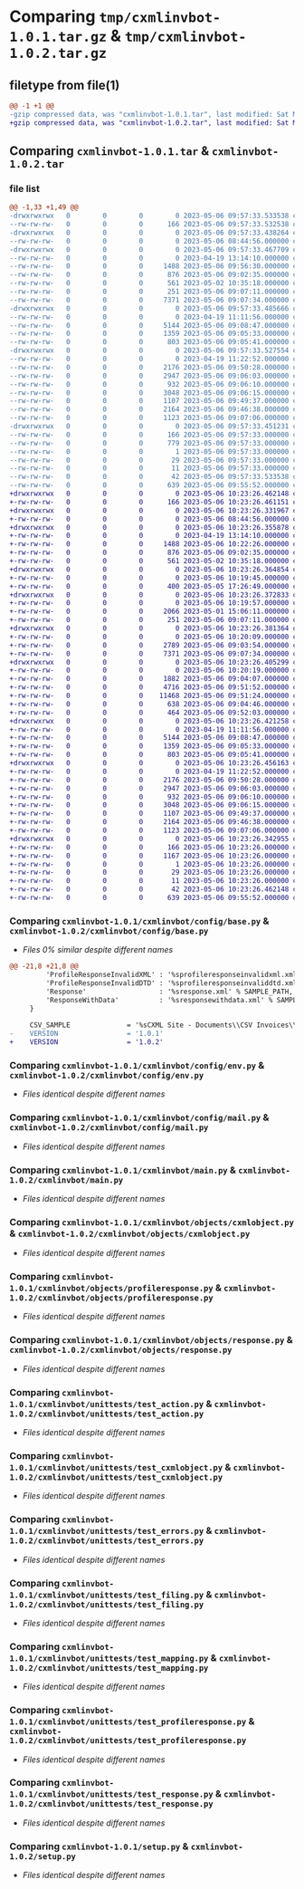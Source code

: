 # Comparing `tmp/cxmlinvbot-1.0.1.tar.gz` & `tmp/cxmlinvbot-1.0.2.tar.gz`

## filetype from file(1)

```diff
@@ -1 +1 @@
-gzip compressed data, was "cxmlinvbot-1.0.1.tar", last modified: Sat May  6 09:57:33 2023, max compression
+gzip compressed data, was "cxmlinvbot-1.0.2.tar", last modified: Sat May  6 10:23:26 2023, max compression
```

## Comparing `cxmlinvbot-1.0.1.tar` & `cxmlinvbot-1.0.2.tar`

### file list

```diff
@@ -1,33 +1,49 @@
-drwxrwxrwx   0        0        0        0 2023-05-06 09:57:33.533538 cxmlinvbot-1.0.1/
--rw-rw-rw-   0        0        0      166 2023-05-06 09:57:33.532538 cxmlinvbot-1.0.1/PKG-INFO
-drwxrwxrwx   0        0        0        0 2023-05-06 09:57:33.438264 cxmlinvbot-1.0.1/cxmlinvbot/
--rw-rw-rw-   0        0        0        0 2023-05-06 08:44:56.000000 cxmlinvbot-1.0.1/cxmlinvbot/__init__.py
-drwxrwxrwx   0        0        0        0 2023-05-06 09:57:33.467709 cxmlinvbot-1.0.1/cxmlinvbot/config/
--rw-rw-rw-   0        0        0        0 2023-04-19 13:14:10.000000 cxmlinvbot-1.0.1/cxmlinvbot/config/__init__.py
--rw-rw-rw-   0        0        0     1488 2023-05-06 09:56:30.000000 cxmlinvbot-1.0.1/cxmlinvbot/config/base.py
--rw-rw-rw-   0        0        0      876 2023-05-06 09:02:35.000000 cxmlinvbot-1.0.1/cxmlinvbot/config/env.py
--rw-rw-rw-   0        0        0      561 2023-05-02 10:35:18.000000 cxmlinvbot-1.0.1/cxmlinvbot/config/mail.py
--rw-rw-rw-   0        0        0      251 2023-05-06 09:07:11.000000 cxmlinvbot-1.0.1/cxmlinvbot/kill.py
--rw-rw-rw-   0        0        0     7371 2023-05-06 09:07:34.000000 cxmlinvbot-1.0.1/cxmlinvbot/main.py
-drwxrwxrwx   0        0        0        0 2023-05-06 09:57:33.485666 cxmlinvbot-1.0.1/cxmlinvbot/objects/
--rw-rw-rw-   0        0        0        0 2023-04-19 11:11:56.000000 cxmlinvbot-1.0.1/cxmlinvbot/objects/__init__.py
--rw-rw-rw-   0        0        0     5144 2023-05-06 09:08:47.000000 cxmlinvbot-1.0.1/cxmlinvbot/objects/cxmlobject.py
--rw-rw-rw-   0        0        0     1359 2023-05-06 09:05:33.000000 cxmlinvbot-1.0.1/cxmlinvbot/objects/profileresponse.py
--rw-rw-rw-   0        0        0      803 2023-05-06 09:05:41.000000 cxmlinvbot-1.0.1/cxmlinvbot/objects/response.py
-drwxrwxrwx   0        0        0        0 2023-05-06 09:57:33.527554 cxmlinvbot-1.0.1/cxmlinvbot/unittests/
--rw-rw-rw-   0        0        0        0 2023-04-19 11:22:52.000000 cxmlinvbot-1.0.1/cxmlinvbot/unittests/__init__.py
--rw-rw-rw-   0        0        0     2176 2023-05-06 09:50:28.000000 cxmlinvbot-1.0.1/cxmlinvbot/unittests/test_action.py
--rw-rw-rw-   0        0        0     2947 2023-05-06 09:06:03.000000 cxmlinvbot-1.0.1/cxmlinvbot/unittests/test_cxmlobject.py
--rw-rw-rw-   0        0        0      932 2023-05-06 09:06:10.000000 cxmlinvbot-1.0.1/cxmlinvbot/unittests/test_errors.py
--rw-rw-rw-   0        0        0     3048 2023-05-06 09:06:15.000000 cxmlinvbot-1.0.1/cxmlinvbot/unittests/test_filing.py
--rw-rw-rw-   0        0        0     1107 2023-05-06 09:49:37.000000 cxmlinvbot-1.0.1/cxmlinvbot/unittests/test_mapping.py
--rw-rw-rw-   0        0        0     2164 2023-05-06 09:46:38.000000 cxmlinvbot-1.0.1/cxmlinvbot/unittests/test_profileresponse.py
--rw-rw-rw-   0        0        0     1123 2023-05-06 09:07:06.000000 cxmlinvbot-1.0.1/cxmlinvbot/unittests/test_response.py
-drwxrwxrwx   0        0        0        0 2023-05-06 09:57:33.451231 cxmlinvbot-1.0.1/cxmlinvbot.egg-info/
--rw-rw-rw-   0        0        0      166 2023-05-06 09:57:33.000000 cxmlinvbot-1.0.1/cxmlinvbot.egg-info/PKG-INFO
--rw-rw-rw-   0        0        0      779 2023-05-06 09:57:33.000000 cxmlinvbot-1.0.1/cxmlinvbot.egg-info/SOURCES.txt
--rw-rw-rw-   0        0        0        1 2023-05-06 09:57:33.000000 cxmlinvbot-1.0.1/cxmlinvbot.egg-info/dependency_links.txt
--rw-rw-rw-   0        0        0       29 2023-05-06 09:57:33.000000 cxmlinvbot-1.0.1/cxmlinvbot.egg-info/requires.txt
--rw-rw-rw-   0        0        0       11 2023-05-06 09:57:33.000000 cxmlinvbot-1.0.1/cxmlinvbot.egg-info/top_level.txt
--rw-rw-rw-   0        0        0       42 2023-05-06 09:57:33.533538 cxmlinvbot-1.0.1/setup.cfg
--rw-rw-rw-   0        0        0      639 2023-05-06 09:55:52.000000 cxmlinvbot-1.0.1/setup.py
+drwxrwxrwx   0        0        0        0 2023-05-06 10:23:26.462148 cxmlinvbot-1.0.2/
+-rw-rw-rw-   0        0        0      166 2023-05-06 10:23:26.461151 cxmlinvbot-1.0.2/PKG-INFO
+drwxrwxrwx   0        0        0        0 2023-05-06 10:23:26.331967 cxmlinvbot-1.0.2/cxmlinvbot/
+-rw-rw-rw-   0        0        0        0 2023-05-06 08:44:56.000000 cxmlinvbot-1.0.2/cxmlinvbot/__init__.py
+drwxrwxrwx   0        0        0        0 2023-05-06 10:23:26.355878 cxmlinvbot-1.0.2/cxmlinvbot/config/
+-rw-rw-rw-   0        0        0        0 2023-04-19 13:14:10.000000 cxmlinvbot-1.0.2/cxmlinvbot/config/__init__.py
+-rw-rw-rw-   0        0        0     1488 2023-05-06 10:22:26.000000 cxmlinvbot-1.0.2/cxmlinvbot/config/base.py
+-rw-rw-rw-   0        0        0      876 2023-05-06 09:02:35.000000 cxmlinvbot-1.0.2/cxmlinvbot/config/env.py
+-rw-rw-rw-   0        0        0      561 2023-05-02 10:35:18.000000 cxmlinvbot-1.0.2/cxmlinvbot/config/mail.py
+drwxrwxrwx   0        0        0        0 2023-05-06 10:23:26.364854 cxmlinvbot-1.0.2/cxmlinvbot/errors/
+-rw-rw-rw-   0        0        0        0 2023-05-06 10:19:45.000000 cxmlinvbot-1.0.2/cxmlinvbot/errors/__init__.py
+-rw-rw-rw-   0        0        0      400 2023-05-05 17:26:49.000000 cxmlinvbot-1.0.2/cxmlinvbot/errors/errors.py
+drwxrwxrwx   0        0        0        0 2023-05-06 10:23:26.372833 cxmlinvbot-1.0.2/cxmlinvbot/filing/
+-rw-rw-rw-   0        0        0        0 2023-05-06 10:19:57.000000 cxmlinvbot-1.0.2/cxmlinvbot/filing/__init__.py
+-rw-rw-rw-   0        0        0     2066 2023-05-01 15:06:11.000000 cxmlinvbot-1.0.2/cxmlinvbot/filing/filing.py
+-rw-rw-rw-   0        0        0      251 2023-05-06 09:07:11.000000 cxmlinvbot-1.0.2/cxmlinvbot/kill.py
+drwxrwxrwx   0        0        0        0 2023-05-06 10:23:26.381364 cxmlinvbot-1.0.2/cxmlinvbot/mail/
+-rw-rw-rw-   0        0        0        0 2023-05-06 10:20:09.000000 cxmlinvbot-1.0.2/cxmlinvbot/mail/__init__.py
+-rw-rw-rw-   0        0        0     2789 2023-05-06 09:03:54.000000 cxmlinvbot-1.0.2/cxmlinvbot/mail/mail.py
+-rw-rw-rw-   0        0        0     7371 2023-05-06 09:07:34.000000 cxmlinvbot-1.0.2/cxmlinvbot/main.py
+drwxrwxrwx   0        0        0        0 2023-05-06 10:23:26.405299 cxmlinvbot-1.0.2/cxmlinvbot/mapping/
+-rw-rw-rw-   0        0        0        0 2023-05-06 10:20:19.000000 cxmlinvbot-1.0.2/cxmlinvbot/mapping/__init__.py
+-rw-rw-rw-   0        0        0     1882 2023-05-06 09:04:07.000000 cxmlinvbot-1.0.2/cxmlinvbot/mapping/action.py
+-rw-rw-rw-   0        0        0     4716 2023-05-06 09:51:52.000000 cxmlinvbot-1.0.2/cxmlinvbot/mapping/headermapping.py
+-rw-rw-rw-   0        0        0    11468 2023-05-06 09:51:24.000000 cxmlinvbot-1.0.2/cxmlinvbot/mapping/invoicedetailrequestmapping.py
+-rw-rw-rw-   0        0        0      638 2023-05-06 09:04:46.000000 cxmlinvbot-1.0.2/cxmlinvbot/mapping/mapping.py
+-rw-rw-rw-   0        0        0      464 2023-05-06 09:52:03.000000 cxmlinvbot-1.0.2/cxmlinvbot/mapping/profilerequestmapping.py
+drwxrwxrwx   0        0        0        0 2023-05-06 10:23:26.421258 cxmlinvbot-1.0.2/cxmlinvbot/objects/
+-rw-rw-rw-   0        0        0        0 2023-04-19 11:11:56.000000 cxmlinvbot-1.0.2/cxmlinvbot/objects/__init__.py
+-rw-rw-rw-   0        0        0     5144 2023-05-06 09:08:47.000000 cxmlinvbot-1.0.2/cxmlinvbot/objects/cxmlobject.py
+-rw-rw-rw-   0        0        0     1359 2023-05-06 09:05:33.000000 cxmlinvbot-1.0.2/cxmlinvbot/objects/profileresponse.py
+-rw-rw-rw-   0        0        0      803 2023-05-06 09:05:41.000000 cxmlinvbot-1.0.2/cxmlinvbot/objects/response.py
+drwxrwxrwx   0        0        0        0 2023-05-06 10:23:26.456163 cxmlinvbot-1.0.2/cxmlinvbot/unittests/
+-rw-rw-rw-   0        0        0        0 2023-04-19 11:22:52.000000 cxmlinvbot-1.0.2/cxmlinvbot/unittests/__init__.py
+-rw-rw-rw-   0        0        0     2176 2023-05-06 09:50:28.000000 cxmlinvbot-1.0.2/cxmlinvbot/unittests/test_action.py
+-rw-rw-rw-   0        0        0     2947 2023-05-06 09:06:03.000000 cxmlinvbot-1.0.2/cxmlinvbot/unittests/test_cxmlobject.py
+-rw-rw-rw-   0        0        0      932 2023-05-06 09:06:10.000000 cxmlinvbot-1.0.2/cxmlinvbot/unittests/test_errors.py
+-rw-rw-rw-   0        0        0     3048 2023-05-06 09:06:15.000000 cxmlinvbot-1.0.2/cxmlinvbot/unittests/test_filing.py
+-rw-rw-rw-   0        0        0     1107 2023-05-06 09:49:37.000000 cxmlinvbot-1.0.2/cxmlinvbot/unittests/test_mapping.py
+-rw-rw-rw-   0        0        0     2164 2023-05-06 09:46:38.000000 cxmlinvbot-1.0.2/cxmlinvbot/unittests/test_profileresponse.py
+-rw-rw-rw-   0        0        0     1123 2023-05-06 09:07:06.000000 cxmlinvbot-1.0.2/cxmlinvbot/unittests/test_response.py
+drwxrwxrwx   0        0        0        0 2023-05-06 10:23:26.342955 cxmlinvbot-1.0.2/cxmlinvbot.egg-info/
+-rw-rw-rw-   0        0        0      166 2023-05-06 10:23:26.000000 cxmlinvbot-1.0.2/cxmlinvbot.egg-info/PKG-INFO
+-rw-rw-rw-   0        0        0     1167 2023-05-06 10:23:26.000000 cxmlinvbot-1.0.2/cxmlinvbot.egg-info/SOURCES.txt
+-rw-rw-rw-   0        0        0        1 2023-05-06 10:23:26.000000 cxmlinvbot-1.0.2/cxmlinvbot.egg-info/dependency_links.txt
+-rw-rw-rw-   0        0        0       29 2023-05-06 10:23:26.000000 cxmlinvbot-1.0.2/cxmlinvbot.egg-info/requires.txt
+-rw-rw-rw-   0        0        0       11 2023-05-06 10:23:26.000000 cxmlinvbot-1.0.2/cxmlinvbot.egg-info/top_level.txt
+-rw-rw-rw-   0        0        0       42 2023-05-06 10:23:26.462148 cxmlinvbot-1.0.2/setup.cfg
+-rw-rw-rw-   0        0        0      639 2023-05-06 09:55:52.000000 cxmlinvbot-1.0.2/setup.py
```

### Comparing `cxmlinvbot-1.0.1/cxmlinvbot/config/base.py` & `cxmlinvbot-1.0.2/cxmlinvbot/config/base.py`

 * *Files 0% similar despite different names*

```diff
@@ -21,8 +21,8 @@
         'ProfileResponseInvalidXML' : '%sprofileresponseinvalidxml.xml' % SAMPLE_PATH,
         'ProfileResponseInvalidDTD' : '%sprofileresponseinvaliddtd.xml' % SAMPLE_PATH,
         'Response'                  : '%sresponse.xml' % SAMPLE_PATH,
         'ResponseWithData'          : '%sresponsewithdata.xml' % SAMPLE_PATH,
     }
     
     CSV_SAMPLE              = '%sCXML Site - Documents\\CSV Invoices\\%s' % (EnvConfig.PROJECT_ROOT, 'CSV 25th to 31st March 2023.csv')
-    VERSION                 = '1.0.1'
+    VERSION                 = '1.0.2'
```

### Comparing `cxmlinvbot-1.0.1/cxmlinvbot/config/env.py` & `cxmlinvbot-1.0.2/cxmlinvbot/config/env.py`

 * *Files identical despite different names*

### Comparing `cxmlinvbot-1.0.1/cxmlinvbot/config/mail.py` & `cxmlinvbot-1.0.2/cxmlinvbot/config/mail.py`

 * *Files identical despite different names*

### Comparing `cxmlinvbot-1.0.1/cxmlinvbot/main.py` & `cxmlinvbot-1.0.2/cxmlinvbot/main.py`

 * *Files identical despite different names*

### Comparing `cxmlinvbot-1.0.1/cxmlinvbot/objects/cxmlobject.py` & `cxmlinvbot-1.0.2/cxmlinvbot/objects/cxmlobject.py`

 * *Files identical despite different names*

### Comparing `cxmlinvbot-1.0.1/cxmlinvbot/objects/profileresponse.py` & `cxmlinvbot-1.0.2/cxmlinvbot/objects/profileresponse.py`

 * *Files identical despite different names*

### Comparing `cxmlinvbot-1.0.1/cxmlinvbot/objects/response.py` & `cxmlinvbot-1.0.2/cxmlinvbot/objects/response.py`

 * *Files identical despite different names*

### Comparing `cxmlinvbot-1.0.1/cxmlinvbot/unittests/test_action.py` & `cxmlinvbot-1.0.2/cxmlinvbot/unittests/test_action.py`

 * *Files identical despite different names*

### Comparing `cxmlinvbot-1.0.1/cxmlinvbot/unittests/test_cxmlobject.py` & `cxmlinvbot-1.0.2/cxmlinvbot/unittests/test_cxmlobject.py`

 * *Files identical despite different names*

### Comparing `cxmlinvbot-1.0.1/cxmlinvbot/unittests/test_errors.py` & `cxmlinvbot-1.0.2/cxmlinvbot/unittests/test_errors.py`

 * *Files identical despite different names*

### Comparing `cxmlinvbot-1.0.1/cxmlinvbot/unittests/test_filing.py` & `cxmlinvbot-1.0.2/cxmlinvbot/unittests/test_filing.py`

 * *Files identical despite different names*

### Comparing `cxmlinvbot-1.0.1/cxmlinvbot/unittests/test_mapping.py` & `cxmlinvbot-1.0.2/cxmlinvbot/unittests/test_mapping.py`

 * *Files identical despite different names*

### Comparing `cxmlinvbot-1.0.1/cxmlinvbot/unittests/test_profileresponse.py` & `cxmlinvbot-1.0.2/cxmlinvbot/unittests/test_profileresponse.py`

 * *Files identical despite different names*

### Comparing `cxmlinvbot-1.0.1/cxmlinvbot/unittests/test_response.py` & `cxmlinvbot-1.0.2/cxmlinvbot/unittests/test_response.py`

 * *Files identical despite different names*

### Comparing `cxmlinvbot-1.0.1/setup.py` & `cxmlinvbot-1.0.2/setup.py`

 * *Files identical despite different names*

